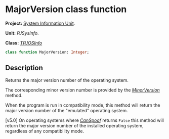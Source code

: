 # MajorVersion class function #

**Project:** [System Information Unit](../API.md).

**Unit:** _PJSysInfo_.

**Class:** _[TPJOSInfo](./TPJOSInfo.md)_

```pascal
class function MajorVersion: Integer;
```

## Description ##

Returns the major version number of the operating system.

The corresponding minor version number is provided by the _[MinorVersion](./TPJOSInfo-MinorVersion.md)_ method.

When the program is run in compatibility mode, this method will return the major version number of the "emulated" operating system.

[v5.0] On operating systems where _[CanSpoof](./TPJOSInfo-CanSpoof.md)_ returns `False` this method will return the major version number of the installed operating system, regardless of any compatibility mode.